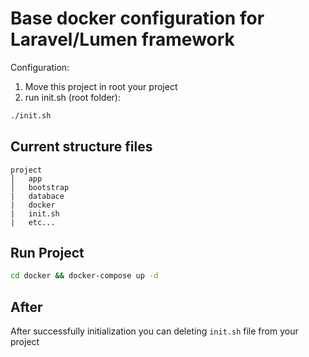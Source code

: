 # Base docker configuration for Laravel/Lumen framework
Configuration:
1. Move this project in root your project
2. run init.sh (root folder):
```bash
./init.sh
```

## Current structure files
```
project
│   app
│   bootstrap
|   databace
|   docker
|   init.sh
|   etc...
```

## Run Project
```bash
cd docker && docker-compose up -d
```

## After
After successfully initialization you can deleting `init.sh` file from your project
